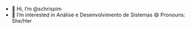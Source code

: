 - 👋 Hi, I’m @schrispim
- 👀 I’m interested in Análise e Desenvolvimento de Sistemas 
 😄 Pronouns: She/Her
  
